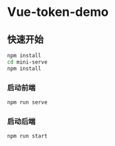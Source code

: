 # Vue-token-demo

## 快速开始
```bash
npm install
cd mini-serve
npm install
```

### 启动前端

```bash
npm run serve
```

### 启动后端

```bash
npm run start
```
